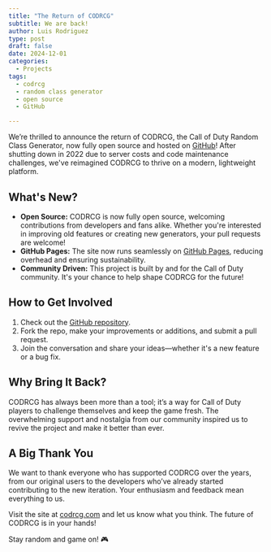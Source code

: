 ```yaml
---
title: "The Return of CODRCG"
subtitle: We are back!
author: Luis Rodriguez
type: post
draft: false
date: 2024-12-01
categories:
  - Projects
tags:
  - codrcg
  - random class generator
  - open source
  - GitHub

---
```


We’re thrilled to announce the return of CODRCG, the Call of Duty Random Class Generator, now fully open source and hosted on [GitHub](https://github.com/SiloCityLabs/codrcg.com)! After shutting down in 2022 due to server costs and code maintenance challenges, we've reimagined CODRCG to thrive on a modern, lightweight platform.

## What's New?

- **Open Source:** CODRCG is now fully open source, welcoming contributions from developers and fans alike. Whether you're interested in improving old features or creating new generators, your pull requests are welcome!
- **GitHub Pages:** The site now runs seamlessly on [GitHub Pages](https://codrcg.com/), reducing overhead and ensuring sustainability.
- **Community Driven:** This project is built by and for the Call of Duty community. It's your chance to help shape CODRCG for the future!

## How to Get Involved

1. Check out the [GitHub repository](https://github.com/SiloCityLabs/codrcg.com).
2. Fork the repo, make your improvements or additions, and submit a pull request.
3. Join the conversation and share your ideas—whether it's a new feature or a bug fix.

## Why Bring It Back?

CODRCG has always been more than a tool; it’s a way for Call of Duty players to challenge themselves and keep the game fresh. The overwhelming support and nostalgia from our community inspired us to revive the project and make it better than ever.

## A Big Thank You

We want to thank everyone who has supported CODRCG over the years, from our original users to the developers who’ve already started contributing to the new iteration. Your enthusiasm and feedback mean everything to us.

Visit the site at [codrcg.com](https://codrcg.com/) and let us know what you think. The future of CODRCG is in your hands!

Stay random and game on! 🎮